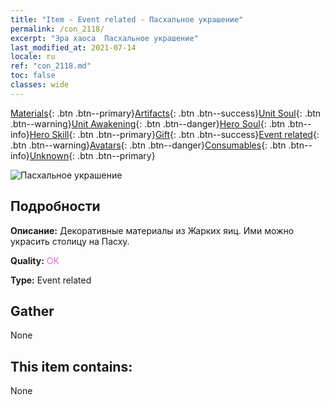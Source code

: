 ```yaml
---
title: "Item - Event related - Пасхальное украшение"
permalink: /con_2118/
excerpt: "Эра хаоса  Пасхальное украшение"
last_modified_at: 2021-07-14
locale: ru
ref: "con_2118.md"
toc: false
classes: wide
---
```

 [Materials](/ItemsRU/){: .btn .btn--primary}[Artifacts](/ItemsRU/Artifacts/){: .btn .btn--success}[Unit Soul](/ItemsRU/UnitSoul/){: .btn .btn--warning}[Unit Awakening](/ItemsRU/UnitAwakening/){: .btn .btn--danger}[Hero Soul](/ItemsRU/HeroSoul/){: .btn .btn--info}[Hero Skill](/ItemsRU/HeroSkill/){: .btn .btn--primary}[Gift](/ItemsRU/Gift/){: .btn .btn--success}[Event related](/ItemsRU/Events/){: .btn .btn--warning}[Avatars](/ItemsRU/Avatars/){: .btn .btn--danger}[Consumables](/ItemsRU/Consumables/){: .btn .btn--info}[Unknown](/ItemsRU/Unknown/){: .btn .btn--primary}

 ![Пасхальное украшение](/images/t/i_690019.png)

## Подробности
 **Описание:** Декоративные материалы из Жарких яиц. Ими можно украсить столицу на Пасху.

 **Quality:** <span style="color: #DA70D6">OK</span>

 **Type:** Event related

## Gather

  None

## This item contains:

  None

